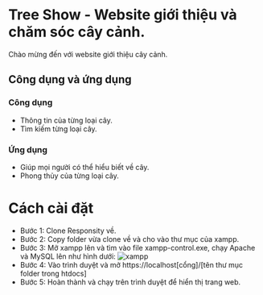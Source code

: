 # Tree Show - Website giới thiệu và chăm sóc cây cảnh.
Chào mừng đến với website giới thiệu cây cảnh.
## Công dụng và ứng dụng
### Công dụng
* Thông tin của từng loại cây.
* Tìm kiếm từng loại cây.
### Ứng dụng
* Giúp mọi người có thể hiểu biết về cây.
* Phong thủy của từng loại cây.
# Cách cài đặt
* Bước 1: Clone Responsity về.
* Bước 2: Copy folder vừa clone về và cho vào thư mục của xampp.
* Bước 3: Mở xampp lên và tìm vào file xampp-control.exe, chạy Apache và MySQL lên như hình dưới:
![xampp](https://user-images.githubusercontent.com/37401313/70908102-ff34d300-203c-11ea-8124-9747b060b267.PNG)
* Bước 4: Vào trình duyệt và mở https://localhost[cổng]/[tên thư mục folder trong htdocs]
* Bước 5: Hoàn thành và chạy trên trình duyệt để hiển thị trang web.

